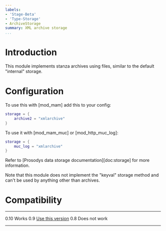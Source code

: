 ```yaml
---
labels:
- 'Stage-Beta'
- 'Type-Storage'
- ArchiveStorage
summary: XML archive storage
...
```


Introduction
============

This module implements stanza archives using files, similar to the
default "internal" storage.

Configuration
=============

To use this with [mod\_mam] add this to your config:

``` lua
storage = {
    archive2 = "xmlarchive"
}
```

To use it with [mod\_mam\_muc] or [mod\_http\_muc\_log]:

``` lua
storage = {
    muc_log = "xmlarchive"
}
```

Refer to [Prosodys data storage documentation][doc:storage] for more
information.

Note that this module does not implement the "keyval" storage method and
can't be used by anything other than archives.

Compatibility
=============

  ------ -------------------------------
  0.10   Works
  0.9    [Use this version][worksin09]
  0.8    Does not work
  ------ -------------------------------


[worksin09]: https://hg.prosody.im/prosody-modules/raw-file/004d3bfc05ea/mod_storage_xmlarchive/mod_storage_xmlarchive.lua
